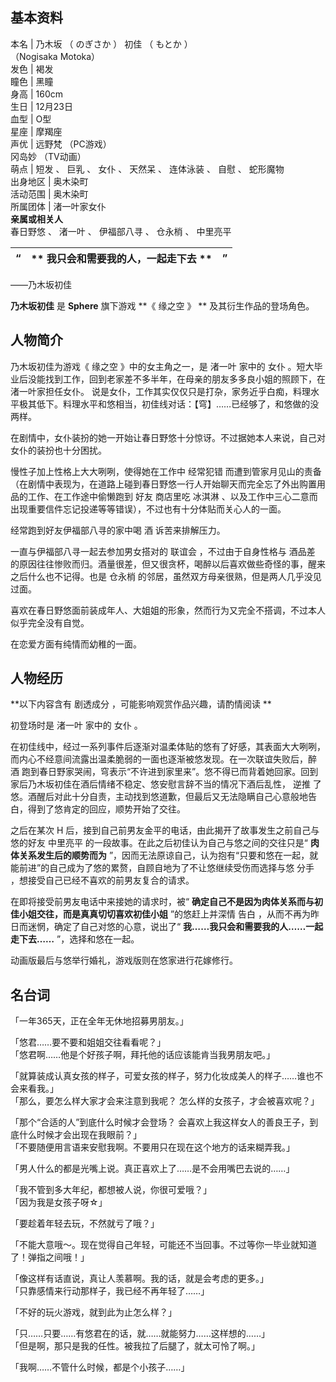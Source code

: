 **基本资料**  
---  
本名  |  乃木坂  （  のぎさか  ）  初佳  （  もとか  ）    
（Nogisaka Motoka）  
发色  |  褐发   
瞳色  |  黑瞳   
身高  |  160cm   
生日  |  12月23日   
血型  |  O型   
星座  |  摩羯座   
声优  |  远野梵  （PC游戏）   
冈岛妙  （TV动画）  
萌点  |  短发  、  巨乳  、  女仆  、  天然呆  、  连体泳装  、  自慰  、  蛇形魔物   
出身地区  |  奥木染町   
活动范围  |  奥木染町   
所属团体  |  渚一叶家女仆   
**亲属或相关人**  
春日野悠  、  渚一叶  、  伊福部八寻  、  仓永梢  、  中里亮平  
  
“  |  ** 我只会和需要我的人，一起走下去  ** |  ”   
---|---|---  
——乃木坂初佳  
  
**乃木坂初佳** 是 **Sphere** 旗下游戏 **《 缘之空  》 ** 及其衍生作品的登场角色。

##  人物简介

乃木坂初佳为游戏《  缘之空  》中的女主角之一，是  渚一叶  家中的  女仆
。短大毕业后没能找到工作，回到老家差不多半年，在母亲的朋友多多良小姐的照顾下，在渚一叶家担任女仆。
说是女仆，工作其实仅仅只是打杂，家务近乎白痴，料理水平极其低下。料理水平和悠相当，初佳线对话：【穹】……已经够了，和悠做的没两样。

在剧情中，女仆装扮的她一开始让春日野悠十分惊讶。不过据她本人来说，自己对女仆的装扮也十分困扰。

慢性子加上性格上大大咧咧，使得她在工作中  经常犯错
而遭到管家月见山的责备（在剧情中表现为，在道路上碰到春日野悠一行人开始聊天而完全忘了外出购置用品的工作、在工作途中偷懒跑到  好友  商店里吃  冰淇淋
、以及工作中三心二意而出现重要信件忘记投递等等错误），不过也有十分体贴而关心人的一面。

经常跑到好友伊福部八寻的家中喝  酒  诉苦来排解压力。

一直与伊福部八寻一起去参加男女搭对的  联谊会  ，不过由于自身性格与  酒品差
的原因往往惨败而归。酒量很差，但又很贪杯，喝醉以后喜欢做些奇怪的事，醒来之后什么也不记得。也是  仓永梢  的邻居，虽然双方母亲很熟，但是两人几乎没见过面。

喜欢在春日野悠面前装成年人、大姐姐的形象，然而行为又完全不搭调，不过本人似乎完全没有自觉。

在恋爱方面有纯情而幼稚的一面。

##  人物经历

**以下内容含有 剧透成分  ，可能影响观赏作品兴趣，请酌情阅读 **

初登场时是  渚一叶  家中的  女仆  。

在初佳线中，经过一系列事件后逐渐对温柔体贴的悠有了好感，其表面大大咧咧，而内心不经意间流露出温柔脆弱的一面也逐渐被悠发现。在一次联谊失败后，醉  酒
跑到春日野家哭闹，穹表示“不许进到家里来”。悠不得已而背着她回家。回到家后乃木坂初佳在酒后情绪不稳定、悠安慰言辞不当的情况下酒后乱性，  逆推
了悠。酒醒后对此十分自责，主动找到悠道歉，但最后又无法隐瞒自己心意般地告白，得到了悠肯定的回应，顺势开始了交往。

之后在某次  H  后，接到自己前男友金平的电话，由此揭开了故事发生之前自己与悠的好友  中里亮平  的一段故事。在此之后初佳认为自己与悠之间的交往只是“
**肉体关系发生后的顺势而为** ”，因而无法原谅自己，认为抱有“只要和悠在一起，就能前进”的自己成为了悠的累赘，自顾自地为了不让悠继续受伤而选择与悠
分手  ，想接受自己已经不喜欢的前男友复合的请求。

在即将接受前男友电话中来接她的请求时，被“ **确定自己不是因为肉体关系而与初佳小姐交往，而是真真切切喜欢初佳小姐** ”的悠赶上并深情  告白
，从而不再为昨日而迷惘，确定了自己对悠的心意，说出了“ **我……我只会和需要我的人……一起走下去……** ”，选择和悠在一起。

动画版最后与悠举行婚礼，游戏版则在悠家进行花嫁修行。

##  名台词

「一年365天，正在全年无休地招募男朋友。」

「悠君……要不要和姐姐交往看看呢？」  
「悠君啊……他是个好孩子啊，拜托他的话应该能肯当我男朋友吧。」

「就算装成认真女孩的样子，可爱女孩的样子，努力化妆成美人的样子……谁也不会来看我。」  
「那么，要怎么样大家才会来注意到我呢？ 怎么样的女孩子，才会被喜欢呢？」

「那个“合适的人”到底什么时候才会登场？ 会喜欢上我这样女人的善良王子，到底什么时候才会出现在我眼前？」  
「不要随便用言语来安慰我啊。不要用只在现在这个地方的话来糊弄我。」

「男人什么的都是光嘴上说。真正喜欢上了……是不会用嘴巴去说的……」

「我不管到多大年纪，都想被人说，你很可爱哦？」  
「因为我是女孩子呀☆」

「要趁着年轻去玩，不然就亏了哦？」

「不能大意哦～。现在觉得自己年轻，可能还不当回事。不过等你一毕业就知道了！弹指之间哦！」

「像这样有话直说，真让人羡慕啊。我的话，就是会考虑的更多。」  
「只靠感情来行动那样子，我已经不再年轻了……」

「不好的玩火游戏，就到此为止怎么样？」

「只……只要……有悠君在的话，就……就能努力……这样想的……」  
「但是啊，那只是我的任性。被我拉了后腿了，就太可怜了啊。」

「我啊……不管什么时候，都是个小孩子……」

